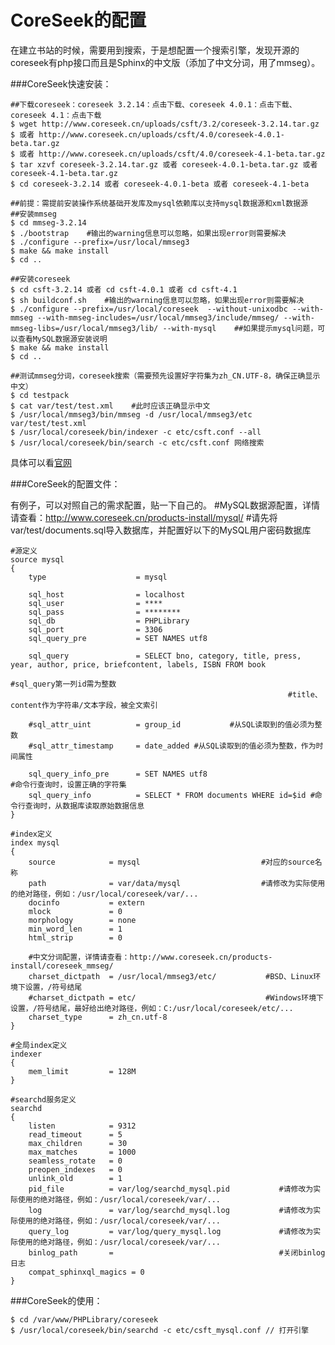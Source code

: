 CoreSeek的配置
====

在建立书站的时候，需要用到搜索，于是想配置一个搜索引擎，发现开源的coreseek有php接口而且是Sphinx的中文版（添加了中文分词，用了mmseg）。

###CoreSeek快速安装：
    
    ##下载coreseek：coreseek 3.2.14：点击下载、coreseek 4.0.1：点击下载、coreseek 4.1：点击下载
    $ wget http://www.coreseek.cn/uploads/csft/3.2/coreseek-3.2.14.tar.gz
    $ 或者 http://www.coreseek.cn/uploads/csft/4.0/coreseek-4.0.1-beta.tar.gz
    $ 或者 http://www.coreseek.cn/uploads/csft/4.0/coreseek-4.1-beta.tar.gz
    $ tar xzvf coreseek-3.2.14.tar.gz 或者 coreseek-4.0.1-beta.tar.gz 或者 coreseek-4.1-beta.tar.gz
    $ cd coreseek-3.2.14 或者 coreseek-4.0.1-beta 或者 coreseek-4.1-beta
    
    ##前提：需提前安装操作系统基础开发库及mysql依赖库以支持mysql数据源和xml数据源
    ##安装mmseg
    $ cd mmseg-3.2.14
    $ ./bootstrap    #输出的warning信息可以忽略，如果出现error则需要解决
    $ ./configure --prefix=/usr/local/mmseg3
    $ make && make install
    $ cd ..
    
    ##安装coreseek
    $ cd csft-3.2.14 或者 cd csft-4.0.1 或者 cd csft-4.1
    $ sh buildconf.sh    #输出的warning信息可以忽略，如果出现error则需要解决
    $ ./configure --prefix=/usr/local/coreseek  --without-unixodbc --with-mmseg --with-mmseg-includes=/usr/local/mmseg3/include/mmseg/ --with-mmseg-libs=/usr/local/mmseg3/lib/ --with-mysql    ##如果提示mysql问题，可以查看MySQL数据源安装说明
    $ make && make install
    $ cd ..

    ##测试mmseg分词，coreseek搜索（需要预先设置好字符集为zh_CN.UTF-8，确保正确显示中文）
    $ cd testpack
    $ cat var/test/test.xml    #此时应该正确显示中文
    $ /usr/local/mmseg3/bin/mmseg -d /usr/local/mmseg3/etc var/test/test.xml
    $ /usr/local/coreseek/bin/indexer -c etc/csft.conf --all
    $ /usr/local/coreseek/bin/search -c etc/csft.conf 网络搜索

具体可以看[官网](http://www.coreseek.cn/products-install/install_on_bsd_linux/)

###CoreSeek的配置文件：

有例子，可以对照自己的需求配置，贴一下自己的。
    #MySQL数据源配置，详情请查看：http://www.coreseek.cn/products-install/mysql/
    #请先将var/test/documents.sql导入数据库，并配置好以下的MySQL用户密码数据库
    
    #源定义
    source mysql
    {
        type                    = mysql
    
        sql_host                = localhost
        sql_user                = ****
        sql_pass                = ********
        sql_db                  = PHPLibrary
        sql_port                = 3306
        sql_query_pre           = SET NAMES utf8
    
        sql_query               = SELECT bno, category, title, press, year, author, price, briefcontent, labels, ISBN FROM book
                                                                  #sql_query第一列id需为整数
                                                                  #title、content作为字符串/文本字段，被全文索引
                                
        #sql_attr_uint          = group_id           #从SQL读取到的值必须为整数
        #sql_attr_timestamp     = date_added #从SQL读取到的值必须为整数，作为时间属性
    
        sql_query_info_pre      = SET NAMES utf8                                        #命令行查询时，设置正确的字符集
        sql_query_info          = SELECT * FROM documents WHERE id=$id #命令行查询时，从数据库读取原始数据信息
    }
    
    #index定义
    index mysql
    {
        source            = mysql                           #对应的source名称
        path              = var/data/mysql                  #请修改为实际使用的绝对路径，例如：/usr/local/coreseek/var/...
        docinfo           = extern
        mlock             = 0
        morphology        = none
        min_word_len      = 1
        html_strip        = 0
    
        #中文分词配置，详情请查看：http://www.coreseek.cn/products-install/coreseek_mmseg/
        charset_dictpath  = /usr/local/mmseg3/etc/           #BSD、Linux环境下设置，/符号结尾
        #charset_dictpath = etc/                             #Windows环境下设置，/符号结尾，最好给出绝对路径，例如：C:/usr/local/coreseek/etc/...
        charset_type      = zh_cn.utf-8
    }
    
    #全局index定义
    indexer
    {
        mem_limit         = 128M
    }
    
    #searchd服务定义
    searchd
    {
        listen            = 9312
        read_timeout      = 5
        max_children      = 30
        max_matches       = 1000
        seamless_rotate   = 0
        preopen_indexes   = 0
        unlink_old        = 1
        pid_file          = var/log/searchd_mysql.pid           #请修改为实际使用的绝对路径，例如：/usr/local/coreseek/var/...
        log               = var/log/searchd_mysql.log           #请修改为实际使用的绝对路径，例如：/usr/local/coreseek/var/...
        query_log         = var/log/query_mysql.log             #请修改为实际使用的绝对路径，例如：/usr/local/coreseek/var/...
        binlog_path       =                                     #关闭binlog日志
        compat_sphinxql_magics = 0  
    }
    
###CoreSeek的使用：
    
    $ cd /var/www/PHPLibrary/coreseek
    $ /usr/local/coreseek/bin/searchd -c etc/csft_mysql.conf // 打开引擎


